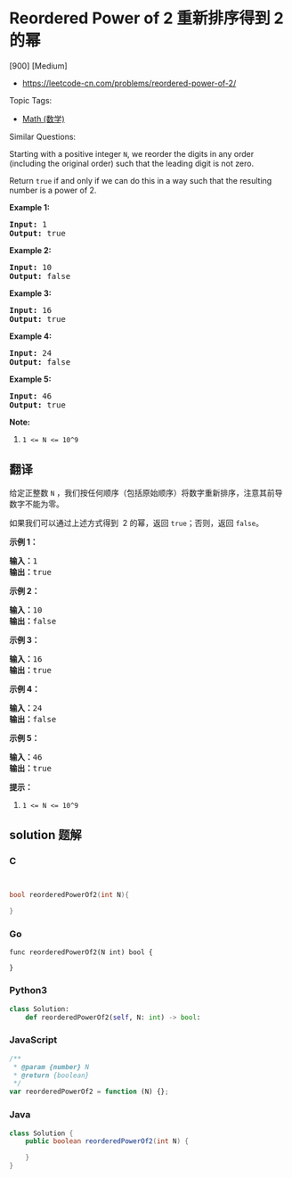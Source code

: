 # Reordered Power of 2 重新排序得到 2 的幂

[900] [Medium]

- https://leetcode-cn.com/problems/reordered-power-of-2/

Topic Tags:

- [Math (数学)](https://leetcode-cn.com/tag/math/)

Similar Questions:

Starting with a positive integer `N`, we reorder the digits in any order (including the original order) such that the leading digit is not zero.

Return `true` if and only if we can do this in a way such that the resulting number is a power of 2.

**Example 1:**

<pre><strong>Input: </strong><span id="example-input-1-1">1</span>
<strong>Output: </strong><span id="example-output-1">true</span>
</pre>

**Example 2:**

<pre><strong>Input: </strong><span id="example-input-2-1">10</span>
<strong>Output: </strong><span id="example-output-2">false</span>
</pre>

**Example 3:**

<pre><strong>Input: </strong><span id="example-input-3-1">16</span>
<strong>Output: </strong><span id="example-output-3">true</span>
</pre>

**Example 4:**

<pre><strong>Input: </strong><span id="example-input-4-1">24</span>
<strong>Output: </strong><span id="example-output-4">false</span>
</pre>

**Example 5:**

<pre><strong>Input: </strong><span id="example-input-5-1">46</span>
<strong>Output: </strong><span id="example-output-5">true</span>
</pre>

**Note:**

1.  `1 <= N <= 10^9`

## 翻译

给定正整数 `N` ，我们按任何顺序（包括原始顺序）将数字重新排序，注意其前导数字不能为零。

如果我们可以通过上述方式得到  2 的幂，返回 `true`；否则，返回 `false`。

**示例 1：**

<pre><strong>输入：</strong>1
<strong>输出：</strong>true
</pre>

**示例 2：**

<pre><strong>输入：</strong>10
<strong>输出：</strong>false
</pre>

**示例 3：**

<pre><strong>输入：</strong>16
<strong>输出：</strong>true
</pre>

**示例 4：**

<pre><strong>输入：</strong>24
<strong>输出：</strong>false
</pre>

**示例 5：**

<pre><strong>输入：</strong>46
<strong>输出：</strong>true
</pre>

**提示：**

1.  `1 <= N <= 10^9`

## solution 题解

### C

```c


bool reorderedPowerOf2(int N){

}


```

### Go

```golang
func reorderedPowerOf2(N int) bool {

}
```

### Python3

```python
class Solution:
    def reorderedPowerOf2(self, N: int) -> bool:

```

### JavaScript

```javascript
/**
 * @param {number} N
 * @return {boolean}
 */
var reorderedPowerOf2 = function (N) {};
```

### Java

```java
class Solution {
    public boolean reorderedPowerOf2(int N) {

    }
}
```
